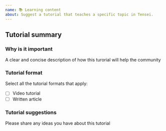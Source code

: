 ```yaml
---
name: 📚 Learning content
about: Suggest a tutorial that teaches a specific topic in Tensei.
---
```


<!--
Hello 👋 Thank you for submitting a tutorial idea.

Before you start, please make sure your tutorial idea is understandable and reproducible.
To make your issue readable make sure you use valid Markdown syntax.

https://guides.github.com/features/mastering-markdown/
-->

## Tutorial summary

### Why is it important

A clear and concise description of how this turorial will help the community

### Tutorial format

Select all the tutorial formats that apply:

- [ ] Video tutorial
- [ ] Written article

### Tutorial suggestions

Please share any ideas you have about this tutorial
